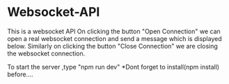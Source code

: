 # Websocket-API
This is a websocket API
On clicking the button "Open Connection" we can open a real websocket connection and send a message which is displayed below.
Similarly on clicking the button "Close Connection" we are closing the websocket connection.

To start the server ,type "npm run dev"
*Dont forget to install(npm install) before....
